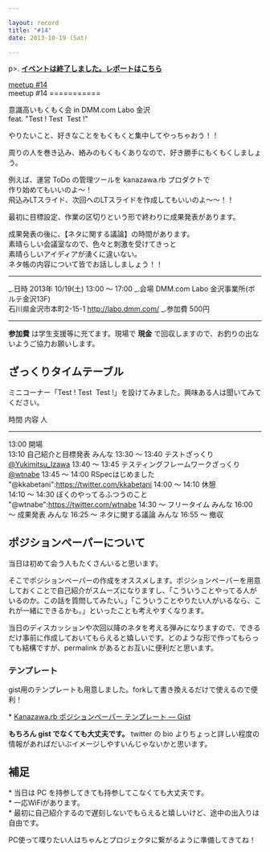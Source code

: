 ```yaml
---

layout: record
title: "#14"
date: 2013-10-19 (Sat)

---
```


p\>.
<a href="./report.html"><strong>イベントは終了しました。レポートはこちら</strong></a>

<div class="doorkeeper-widget">
<a href="http://kzrb.doorkeeper.jp/events/6270" class="doorkeeper-registration-widget">meetup
#14</a>

<script src="https://d1dqic1fklzs1z.cloudfront.net/assets/widget.js" type="text/javascript">
</script>
</div>
meetup #14
===========

意識高いもくもく会 in DMM.com Labo 金沢<br />feat. "Test ! Test ![]()
Test ![]()!"

やりたいこと、好きなことをもくもくと集中してやっちゃおう！！

周りの人を巻き込み、絡みのもくもくありなので、好き勝手にもくもくしましょう。

例えば、運営 ToDo の管理ツールを kanazawa.rb プロダクトで\
作り始めてもいいのよ〜！\
飛込みLTスライド、次回へのLTスライドを作成してもいいのよ〜〜！！

最初に目標設定、作業の区切りという形で終わりに成果発表があります。

成果発表の後に、【ネタに関する議論】の時間があります。\
素晴らしい会議室なので、色々と刺激を受けてきっと\
素晴らしいアイディアが湧くに違いない。\
ネタ帳の内容について皆でお話ししましょう！！

  ----------- -----------------------------------------------------
  \_.日時     2013年 10/19(土) 13:00 〜 17:00
  \_.会場     DMM.com Labo 金沢事業所(ポルテ金沢13F)<br>石川県金沢市本町2-15-1 <a href="http://labo.dmm.com/">http://labo.dmm.com/</a>
  \_.参加費   500円
  ----------- -----------------------------------------------------

**参加費** は学生支援等に充てます。現場で **現金**
で回収しますので、お釣りの出ないようご協力お願いします。

ざっくりタイムテーブル
----------------------

ミニコーナー「Test ! Test ![]() Test
![]()!」を設けてみました。興味ある人は聞いてみてください。

  時間             内容                                 人
  ---------------- ------------------------------------ ----------------------------------------------------------
  13:00            開場                                 
  13:10            自己紹介と目標発表                   みんな
  13:30 〜 13:40   テストざっくり                       [@Yukimitsu\_Izawa](https://twitter.com/Yukimitsu_Izawa)
  13:40 〜 13:45   テスティングフレームワークざっくり   [@wtnabe](https://twitter.com/wtnabe)
  13:45 〜 14:00   RSpecはじめました                    "@kkabetani":https://twitter.com/kkabetani
  14:00 〜 14:10   休憩                                 
  14:10 〜 14:30   ぼくのやってるふつうのこと           "@wtnabe":https://twitter.com/wtnabe
  14:30 〜         フリータイム                         みんな
  16:00 〜         成果発表                             みんな
  16:25 〜         ネタに関する議論                     みんな
  16:55 〜         撤収                                 

ポジションペーパーについて
--------------------------

当日は初めて会う人もたくさんいると思います。

そこでポジションペーパーの作成をオススメします。ポジションペーパーを用意しておくことで自己紹介がスムーズになりますし、「こういうことやってる人がいるのか。この話を質問してみたい。」「こういうことやりたい人がいるなら、これが一緒にできるかも。」といったことも考えやすくなります。

当日のディスカッションや次回以降のネタを考える弾みになりますので、できるだけ事前に作成しておいてもらえると嬉しいです。どのような形で作ってもらっても結構ですが、permalink
があるとお互いに便利だと思います。

### テンプレート

gist用のテンプレートも用意しました。forkして書き換えるだけで使えるので便利！

\* [Kanazawa.rb ポジションペーパー テンプレート —
Gist](https://gist.github.com/5a523ec3180002229a32)

**もちろん gist でなくても大丈夫です。** twitter の bio
よりちょっと詳しい程度の情報があればだいぶイメージしやすいんじゃないかと思います。

補足
----

\* 当日は PC を持参してきても持参してこなくても大丈夫です。\
 \* 一応WiFiがあります。\
 \*
最初に自己紹介するので遅刻しないでもらえると嬉しいけど、途中の出入りは自由です。

PC使って喋りたい人はちゃんとプロジェクタに繋がるように準備してきてね！
